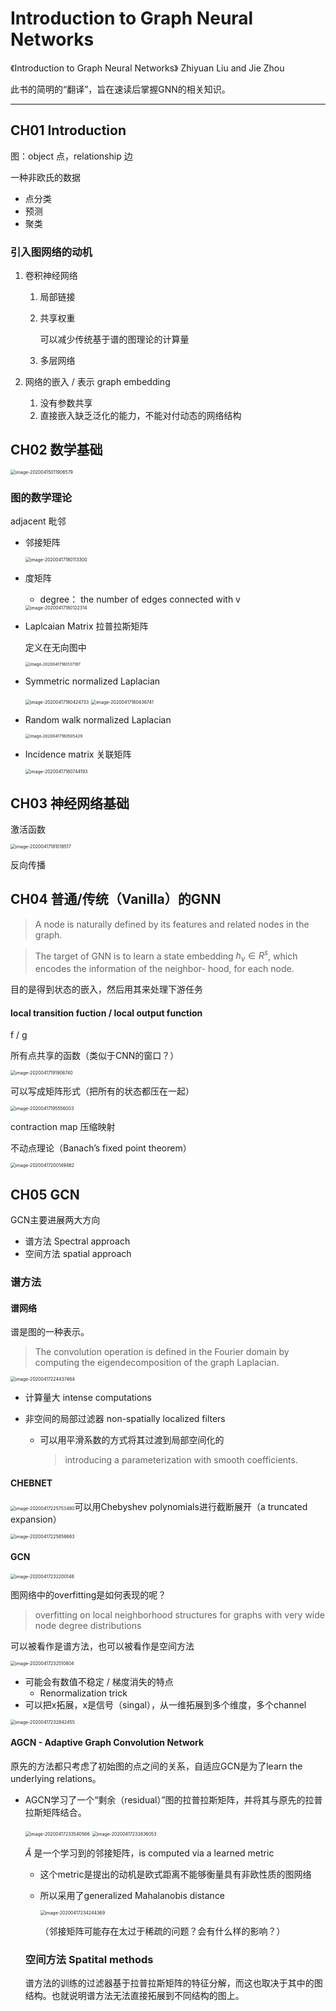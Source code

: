 # Introduction to Graph Neural Networks

《Introduction to Graph Neural Networks》 Zhiyuan Liu and Jie Zhou

此书的简明的“翻译”，旨在速读后掌握GNN的相关知识。

---



## CH01 Introduction

图：object 点，relationship 边

一种非欧氏的数据

- 点分类
- 预测
- 聚类

### 引入图网络的动机

1. 卷积神经网络
   1. 局部链接

   2. 共享权重

      可以减少传统基于谱的图理论的计算量

   3. 多层网络

2. 网络的嵌入 / 表示 graph embedding

   1. 没有参数共享
   2. 直接嵌入缺乏泛化的能力，不能对付动态的网络结构



## CH02 数学基础

<img src="I2GNN%20%E7%AE%80%E6%98%8E/image-20200415011906579.png" alt="image-20200415011906579" style="zoom:50%;" />

### 图的数学理论

adjacent 毗邻

- 邻接矩阵

  <img src="I2GNN%20%E7%AE%80%E6%98%8E/image-20200417180113300.png" alt="image-20200417180113300" style="zoom:50%;" />

- 度矩阵

  - degree： the number of edges connected with v

  <img src="I2GNN%20%E7%AE%80%E6%98%8E/image-20200417180122314.png" alt="image-20200417180122314" style="zoom:50%;" />

- Laplcaian Matrix 拉普拉斯矩阵

  定义在无向图中

  <img src="I2GNN%20%E7%AE%80%E6%98%8E/image-20200417180137187.png" alt="image-20200417180137187" style="zoom: 45%;" />

- Symmetric normalized Laplacian

  <img src="I2GNN%20%E7%AE%80%E6%98%8E/image-20200417180424733.png" alt="image-20200417180424733" style="zoom:50%;" />

  <img src="I2GNN%20%E7%AE%80%E6%98%8E/image-20200417180436741.png" alt="image-20200417180436741" style="zoom:50%;" />

- Random walk normalized Laplacian

  <img src="I2GNN%20%E7%AE%80%E6%98%8E/image-20200417180505429.png" alt="image-20200417180505429" style="zoom:45%;" />

- Incidence matrix 关联矩阵

  <img src="I2GNN%20%E7%AE%80%E6%98%8E/image-20200417180744193.png" alt="image-20200417180744193" style="zoom:50%;" />



## CH03 神经网络基础

激活函数

<img src="I2GNN%20%E7%AE%80%E6%98%8E/image-20200417181018517.png" alt="image-20200417181018517" style="zoom:50%;" />

反向传播



## CH04 普通/传统（Vanilla）的GNN

> A node is naturally defined by its features and related nodes in the graph.

> The target of GNN is to learn a state embedding $h_v \in R^s$, which encodes the information of the neighbor- hood, for each node.

目的是得到状态的嵌入，然后用其来处理下游任务

#### local transition fuction / local output function

f / g

所有点共享的函数（类似于CNN的窗口？）

<img src="I2GNN%20%E7%AE%80%E6%98%8E/image-20200417191906740.png" alt="image-20200417191906740" style="zoom:50%;" />

可以写成矩阵形式（把所有的状态都压在一起）

<img src="I2GNN%20%E7%AE%80%E6%98%8E/image-20200417195556003.png" alt="image-20200417195556003" style="zoom:50%;" />

contraction map 压缩映射

不动点理论（Banach’s fixed point theorem）

<img src="I2GNN%20%E7%AE%80%E6%98%8E/image-20200417200149462.png" alt="image-20200417200149462" style="zoom:50%;" />



## CH05 GCN

GCN主要进展两大方向

- 谱方法 Spectral approach
- 空间方法 spatial approach

### 谱方法

#### 谱网络

谱是图的一种表示。

> The convolution operation is defined in the Fourier domain by computing the eigendecomposition of the graph Laplacian.

<img src="I2GNN%20%E7%AE%80%E6%98%8E/image-20200417224437464.png" alt="image-20200417224437464" style="zoom:50%;" />

- 计算量大 intense computations

- 非空间的局部过滤器 non-spatially localized filters

  - 可以用平滑系数的方式将其过渡到局部空间化的

    > introducing a parameterization with smooth coefficients.

#### CHEBNET

<img src="I2GNN%20%E7%AE%80%E6%98%8E/image-20200417225753480.png" alt="image-20200417225753480" style="zoom:50%;" />可以用Chebyshev polynomials进行截断展开（a truncated expansion）

<img src="I2GNN%20%E7%AE%80%E6%98%8E/image-20200417225856663.png" alt="image-20200417225856663" style="zoom:50%;" />

#### GCN

<img src="I2GNN%20%E7%AE%80%E6%98%8E/image-20200417232200148.png" alt="image-20200417232200148" style="zoom:50%;" />

图网络中的overfitting是如何表现的呢？

> overfitting on local neighborhood structures for graphs with very wide node degree distributions

可以被看作是谱方法，也可以被看作是空间方法

<img src="I2GNN%20%E7%AE%80%E6%98%8E/image-20200417232510804.png" alt="image-20200417232510804" style="zoom:50%;" />

- 可能会有数值不稳定 / 梯度消失的特点
  - Renormalization trick
- 可以把x拓展，x是信号（singal），从一维拓展到多个维度，多个channel

<img src="I2GNN%20%E7%AE%80%E6%98%8E/image-20200417232842455.png" alt="image-20200417232842455" style="zoom:50%;" />

#### AGCN - Adaptive Graph Convolution Network

原先的方法都只考虑了初始图的点之间的关系，自适应GCN是为了learn the underlying relations。

- AGCN学习了一个“剩余（residual）”图的拉普拉斯矩阵，并将其与原先的拉普拉斯矩阵结合。

  <img src="I2GNN%20%E7%AE%80%E6%98%8E/image-20200417233540566.png" alt="image-20200417233540566" style="zoom:50%;" />

  <img src="I2GNN%20%E7%AE%80%E6%98%8E/image-20200417233836053.png" alt="image-20200417233836053" style="zoom:50%;" />

  $\hat A$ 是一个学习到的邻接矩阵，is computed via a learned metric

  - 这个metric是提出的动机是欧式距离不能够衡量具有非欧性质的图网络

  - 所以采用了generalized Mahalanobis distance

    <img src="I2GNN%20%E7%AE%80%E6%98%8E/image-20200417234244369.png" alt="image-20200417234244369" style="zoom:50%;" />

    （邻接矩阵可能存在太过于稀疏的问题？会有什么样的影响？）

  

  ### 空间方法 Spatital methods

  谱方法的训练的过滤器基于拉普拉斯矩阵的特征分解，而这也取决于其中的图结构。也就说明谱方法无法直接拓展到不同结构的图上。